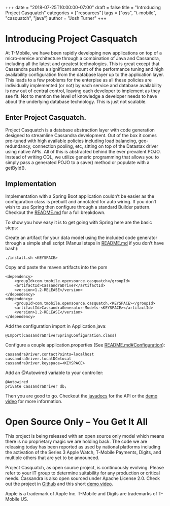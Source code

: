 +++
date = "2018-07-25T10:00:00-07:00"
draft = false
title = "Introducing Project Casquatch"
categories = ["resources"]
tags = ["oss", "t-mobile", "casquatch", "java"]
author = "Josh Turner"
+++

# Introducing Project Casquatch

At T-Mobile, we have been rapidly developing new applications on top of a micro-service architecture through a combination of Java and Cassandra, including all the latest and greatest technologies. This is great except that Cassandra pushes a significant amount of the performance tuning and high availability configuration from the database layer up to the application layer. This leads to a few problems for the enterpise as all these policies are individually implemented (or not) by each service and database availability is now out of central control, leaving each developer to implement as they see fit. Not to mention the level of knowledge a developer needs to have about the underlying database technology. This is just not scalable.

## Enter Project Casquatch.

Project Casquatch is a database abstraction layer with code generation designed to streamline Cassandra development. Out of the box it comes pre-tuned with high available policies including load balancing, geo-redundancy, connection pooling, etc, sitting on top of the Datastax driver using native APIs. All of this is abstracted behind the ever prevalent POJO. Instead of writing CQL, we utilize generic programming that allows you to simply pass a generated POJO to a save() method or populate with a getById().

## Implementation

Implementation with a Spring Boot application couldn’t be easier as the configuration class is prebuilt and annotated for auto wiring. If you don’t wish to use Spring then configure through a standard Builder pattern. Checkout the [README.md](https://github.com/tmobile/casquatch/blob/master/README.md) for a full breakdown.

To show you how easy it is to get going with Spring here are the basic steps:

Create an artifact for your data model using the included code generator through a simple shell script (Manual steps in [README.md](https://github.com/tmobile/casquatch/blob/master/README.md) if you don’t have bash):

```
./install.sh <KEYSPACE>
```
Copy and paste the maven artifacts into the pom
```
<dependency>
    <groupId>com.tmobile.opensource.casquatch</groupId>
    <artifactId>CassandraDriver</artifactId>
    <version>1.2-RELEASE</version>
</dependency>
<dependency>
    <groupId>com.tmobile.opensource.casquatch.<KEYSPACE></groupId>
    <artifactId>CassandraGenerator-Models-<KEYSPACE></artifactId>
    <version>1.2-RELEASE</version>
</dependency>
```

Add the configuration import in Application.java:
```
@Import(CassandraDriverSpringConfiguration.class)
```

Configure a couple application.properties (See [README.md#Configuration](https://github.com/tmobile/casquatch/blob/master/README.md#configuration)):
```
cassandraDriver.contactPoints=localhost
cassandraDriver.localDC=local
cassandraDriver.keyspace=<KEYSPACE>
```

Add an @Autowired variable to your controller:
```
@Autowired
private CassandraDriver db;
```

Then you are good to go. Checkout the [javadocs](https://tmobile.github.io/casquatch) for the API or the [demo video](https://www.youtube.com/watch?v=XNVZFzTsM04) for more information.



# Open Source Only – You Get It All

This project is being released with an open source only model which means there is no proprietary magic we are holding back. The code we are releasing today has been reported as used by national platforms including the activation of the Series 3 Apple Watch, T-Mobile Payments, Digits, and multiple others that are yet to be announced.

Project Casquatch, as open source project, is continuously evolving.  Please refer to your IT group to determine suitability for any production or critical needs. Cassandra is also open sourced under Apache License 2.0. Check out the project in  [Github](https://github.com/tmobile/casquatch/)  and this short [demo video](https://www.youtube.com/watch?v=XNVZFzTsM04).

Apple is a trademark of Apple Inc.  T-Mobile and Digits  are trademarks of T-Mobile US.

